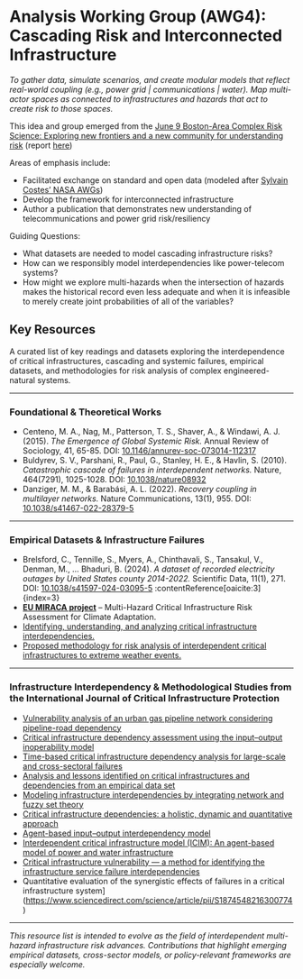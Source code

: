 

# Analysis Working Group (AWG4): Cascading Risk and Interconnected Infrastructure


_To gather data, simulate scenarios, and create modular models that reflect real-world coupling (e.g., power grid | communications | water). Map multi-actor spaces as connected to infrastructures and hazards that act to create risk to those spaces._

This idea and group emerged from the [June 9 Boston-Area Complex Risk Science: Exploring new frontiers and a new community for understanding risk](https://ai.northeastern.edu/event/boston-area-complex-risk-science-exploring-new-frontiers-and-a-new-community-for-understanding-risk) (report [here](https://zenodo.org/records/17122711))

Areas of emphasis include: 
- Facilitated exchange on standard and open data (modeled after [Sylvain Costes’ NASA AWGs](https://www.nasa.gov/osdr-working-groups-awg-charter/))
- Develop the framework for interconnected infrastructure
- Author a publication that demonstrates new understanding of telecommunications and power grid risk/resiliency

Guiding Questions:
- What datasets are needed to model cascading infrastructure risks?
- How can we responsibly model interdependencies like power-telecom systems?
- How might we explore multi-hazards when the intersection of hazards makes the historical record even less adequate and when it is infeasible to merely create joint probabilities of all of the variables? 



## Key Resources

A curated list of key readings and datasets exploring the interdependence of critical infrastructures, cascading and systemic failures, empirical datasets, and methodologies for risk analysis of complex engineered-natural systems.

---

### Foundational & Theoretical Works

- Centeno, M. A., Nag, M., Patterson, T. S., Shaver, A., & Windawi, A. J. (2015). *The Emergence of Global Systemic Risk.* Annual Review of Sociology, 41, 65-85. DOI: [10.1146/annurev-soc-073014-112317](https://doi.org/10.1146/annurev-soc-073014-112317)
- Buldyrev, S. V., Parshani, R., Paul, G., Stanley, H. E., & Havlin, S. (2010). *Catastrophic cascade of failures in interdependent networks.* Nature, 464(7291), 1025-1028. DOI: [10.1038/nature08932](https://doi.org/10.1038/nature08932)
- Danziger, M. M., & Barabási, A. L. (2022). *Recovery coupling in multilayer networks.* Nature Communications, 13(1), 955. DOI: [10.1038/s41467-022-28379-5](https://doi.org/10.1038/s41467-022-28379-5)

---

### Empirical Datasets & Infrastructure Failures

- Brelsford, C., Tennille, S., Myers, A., Chinthavali, S., Tansakul, V., Denman, M., … Bhaduri, B. (2024). *A dataset of recorded electricity outages by United States county 2014-2022.* Scientific Data, 11(1), 271. DOI: [10.1038/s41597-024-03095-5](https://doi.org/10.1038/s41597-024-03095-5) :contentReference[oaicite:3]{index=3}  
- **[EU MIRACA project](https://miraca-project.eu/)** – Multi-Hazard Critical Infrastructure Risk Assessment for Climate Adaptation.
- [Identifying, understanding, and analyzing critical infrastructure interdependencies.](https://ieeexplore.ieee.org/document/969131)
- [Proposed methodology for risk analysis of interdependent critical infrastructures to extreme weather events.](https://www.sciencedirect.com/science/article/abs/pii/S1874548217301233)

---

### Infrastructure Interdependency & Methodological Studies from the International Journal of Critical Infrastructure Protection

- [Vulnerability analysis of an urban gas pipeline network considering pipeline-road dependency](https://www.google.com/url?sa=t&source=web&rct=j&opi=89978449&url=https://www.sciencedirect.com/science/article/pii/S1874548217300926)  
- [Critical infrastructure dependency assessment using the input–output inoperability model](https://www.google.com/url?sa=t&source=web&rct=j&opi=89978449&url=https://www.sciencedirect.com/science/article/pii/S1874548209000390)
- [Time-based critical infrastructure dependency analysis for large-scale and cross-sectoral failures](https://www.google.com/url?sa=t&source=web&rct=j&opi=89978449&url=https://www.sciencedirect.com/science/article/pii/S1874548215000803)  
- [Analysis and lessons identified on critical infrastructures and dependencies from an empirical data set](https://www.google.com/url?sa=t&source=web&rct=j&opi=89978449&url=https://www.sciencedirect.com/science/article/pii/S1874548221000585) 
- [Modeling infrastructure interdependencies by integrating network and fuzzy set theory](https://www.google.com/url?sa=t&source=web&rct=j&opi=89978449&url=https://www.sciencedirect.com/science/article/pii/S1874548217300409) 
- [Critical infrastructure dependencies: a holistic, dynamic and quantitative approach](https://www.google.com/url?sa=t&source=web&rct=j&opi=89978449&url=https://www.sciencedirect.com/science/article/pii/S187454821400081X) 
- [Agent-based input–output interdependency model](https://www.google.com/url?sa=t&source=web&rct=j&opi=89978449&url=https://www.sciencedirect.com/science/article/pii/S187454821000020X) 
- [Interdependent critical infrastructure model (ICIM): An agent-based model of power and water infrastructure](https://www.google.com/url?sa=t&source=web&rct=j&opi=89978449&url=https://www.sciencedirect.com/science/article/pii/S1874548218300659)
- [Critical infrastructure vulnerability — a method for identifying the infrastructure service failure interdependencies](https://www.google.com/url?sa=t&source=web&rct=j&opi=89978449&url=https://www.sciencedirect.com/science/article/pii/S1874548216300397)
- Quantitative evaluation of the synergistic effects of failures in a critical infrastructure system](https://www.sciencedirect.com/science/article/pii/S1874548216300774) 


---

*This resource list is intended to evolve as the field of interdependent multi-hazard infrastructure risk advances. Contributions that highlight emerging empirical datasets, cross-sector models, or policy-relevant frameworks are especially welcome.*  
